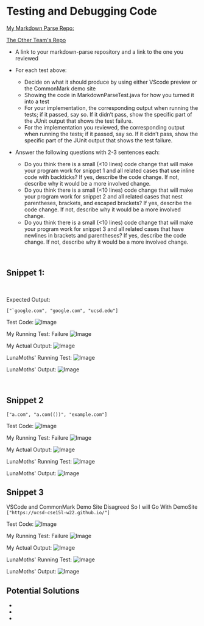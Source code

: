 # Testing and Debugging Code

[My Markdown Parse Repo:](https://github.com/EShults2124/markdown-parse) 

[The Other Team's Repo](https://github.com/austin-li/CSE15L-TheLunaMoths)

* A link to your markdown-parse repository and a link to the one you reviewed

* For each test above: 
    * Decide on what it should produce by using either VScode preview or the CommonMark demo site
    * Showing the code in MarkdownParseTest.java for how you turned it into a test
    * For your implementation, the corresponding output when running the tests; if it passed, say so. If it didn’t pass, show the specific part of the JUnit output that shows the test failure.
    * For the implementation you reviewed, the corresponding output when running the tests; if it passed, say so. If it didn’t pass, show the specific part of the JUnit output that shows the test failure.
* Answer the following questions with 2-3 sentences each:
    * Do you think there is a small (<10 lines) code change that will make your program work for snippet 1 and all related cases that use inline code with backticks? If yes, describe the code change. If not, describe why it would be a more involved change.
    * Do you think there is a small (<10 lines) code change that will make your program work for snippet 2 and all related cases that nest parentheses, brackets, and escaped brackets? If yes, describe the code change. If not, describe why it would be a more involved change.
    * Do you think there is a small (<10 lines) code change that will make your program work for snippet 3 and all related cases that have newlines in brackets and parentheses? If yes, describe the code change. If not, describe why it would be a more involved change.

<br/>

## Snippet 1:

<br/>

Expected Output: 

```["`google.com", "google.com", "ucsd.edu"]```

Test Code:
![Image](Snippet1TestCode.png)

My Running Test: Failure
![Image](Snippet1Test.png)

My Actual Output:
![Image](Snippet1RealOutput.png)
 
LunaMoths' Running Test:
![Image](SnippetRemoteTest.png)

LunaMoths' Output: 
![Image](Snippet1LunaMothsRealOutput.png)

<br/>

## Snippet 2

```["a.com", "a.com(())", "example.com"]```

Test Code:
![Image](Snippet2TestCode.png)

My Running Test: Failure
![Image](SnippetLocalTest.png)

My Actual Output:
![Image](Snippet2RealOutput.png)

LunaMoths' Running Test:
![Image](SnippetRemoteTest.png)

LunaMoths' Output: 
![Image](Snippet2LunaMothsRealOutput.png)

## Snippet 3

VSCode and CommonMark Demo Site Disagreed So I will Go With DemoSite
```["https://ucsd-cse15l-w22.github.io/"]```

Test Code:
![Image](Snippet3TestCode.png)

My Running Test: Failure
![Image](SnippetLocalTest.png)

My Actual Output:
![Image](Snippet3RealOutput.png)

LunaMoths' Running Test:
![Image](SnippetRemoteTest.png)

LunaMoths' Output: 
![Image](Snippet3LunaMothsRealOutput.png)

## Potential Solutions

* 
* 
* 